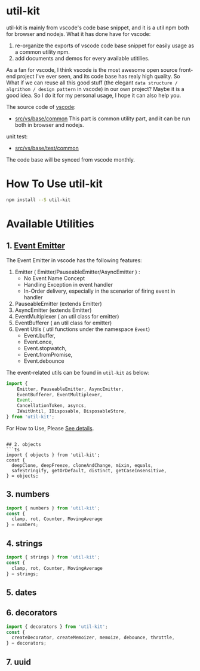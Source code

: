 # util-kit

util-kit is mainly from vscode's code base snippet, and it is a util npm both for browser and nodejs. What it has done have for vscode:     
1. re-organize the exports of vscode code base snippet for easily usage as a common utility npm.    
2. add documents and demos for every available utitilies.           

As a fan for vscode, I think vscode is the most awesome open source front-end project I've ever seen, and its code base has realy high quality. So What if we can reuse all this good stuff (the elegant `data structure / algrithom / design pattern` in vscode) in our own project? Maybe it is a good idea. So I do it for my personal usage, I hope it can also help you. 

The source code of [vscode](https://github.com/microsoft/vscode):
* [src/vs/base/common](https://github.com/microsoft/vscode/tree/master/src/vs/base/common)
This part is common utility part, and it can be run both in browser and nodejs.

unit test:
* [src/vs/base/test/common](https://github.com/microsoft/vscode/tree/master/src/vs/base/test/common)


The code base will be synced from vscode monthly.   


# How To Use util-kit
```bash
npm install --S util-kit
```

# Available Utilities
## 1. [Event Emitter](https://github.com/wangmengHB/utilities-library/blob/master/packages/util-kit/docs/01.%20event.md)

The Event Emitter in vscode has the following features:    
1. Emitter ( Emitter/PauseableEmitter/AsyncEmitter ) : 
	* No Event Name Concept				
	* Handling Exception in event handler		
	* In-Order delivery, especially in the scenarior of firing event in handler       
2. PauseableEmitter (extends Emitter)	
3. AsyncEmitter (extends Emitter)	
4. EventMultiplexer ( an util class for emitter)
5. EventBufferer ( an util class for emitter)	
6. Event Utils ( util functions under the namespace `Event`)
	* Event.buffer, 
	* Event.once, 
	* Event.stopwatch, 
	* Event.fromPromise,
	* Event.debounce

The event-related utils can be found in `util-kit` as below: 
```ts
import { 
	Emitter, PauseableEmitter, AsyncEmitter,
	EventBufferer, EventMultiplexer, 
	Event, 
	CancellationToken, asyncs,
	IWaitUntil, IDisposable, DisposableStore,   
} from 'util-kit';
```
For How to Use, Please [See details](https://github.com/wangmengHB/utilities-library/blob/master/packages/util-kit/docs/01.%20event.md).

```

## 2. objects
```ts
import { objects } from 'util-kit';
const {
  deepClone, deepFreeze, cloneAndChange, mixin, equals, 
  safeStringify, getOrDefault, distinct, getCaseInsensitive, 
} = objects;
```

## 3. numbers
```ts
import { numbers } from 'util-kit';
const {
  clamp, rot, Counter, MovingAverage 
} = numbers;
```

## 4. strings 
```ts
import { strings } from 'util-kit';
const {
  clamp, rot, Counter, MovingAverage 
} = strings;
```

## 5. dates

## 6. decorators
```ts
import { decorators } from 'util-kit';
const {
  createDecorator, createMemoizer, memoize, debounce, throttle, 
} = decorators;
```

## 7. uuid
























